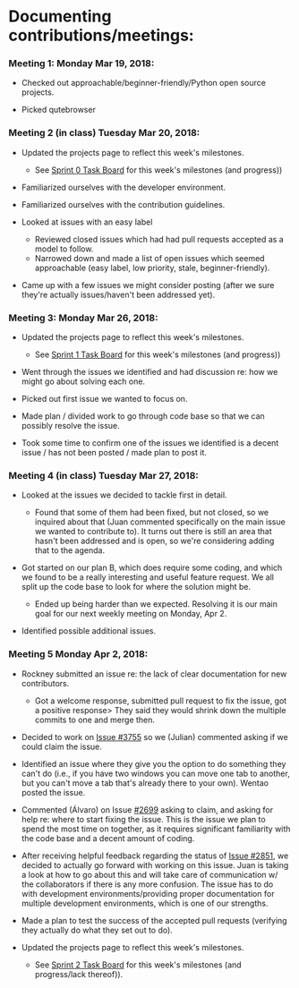 # Documenting contributions/meetings:

### Meeting 1: Monday Mar 19, 2018:
  * Checked out approachable/beginner-friendly/Python open source projects.

  * Picked qutebrowser

### Meeting 2 (in class) Tuesday Mar 20, 2018:
  * Updated the projects page to reflect this week's milestones.

    * See [Sprint 0 Task Board](https://github.com/nyu-ossd-s18/qutebrowser-team/projects/1) for this week's milestones (and progress))

  * Familiarized ourselves with the developer environment.
  * Familiarized ourselves with the contribution guidelines.
  * Looked at issues with an easy label

    * Reviewed closed issues which had had pull requests accepted as a model to follow.
    * Narrowed down and made a list of open issues which seemed approachable (easy label, low priority, stale, beginner-friendly).

  * Came up with a few issues we might consider posting (after we sure they're actually issues/haven't been addressed yet).

### Meeting 3: Monday Mar 26, 2018:

  * Updated the projects page to reflect this week's milestones.

    * See [Sprint 1 Task Board](https://github.com/nyu-ossd-s18/qutebrowser-team/projects/2) for this week's milestones (and progress))
  * Went through the issues we identified and had discussion re: how we might go about solving each one.

  * Picked out first issue we wanted to focus on.

  * Made plan / divided work to go through code base so that we can possibly resolve the issue.

  * Took some time to confirm one of the issues we identified is a decent issue / has not been posted / made plan to post it.

### Meeting 4 (in class) Tuesday Mar 27, 2018:

  * Looked at the issues we decided to tackle first in detail.
    * Found that some of them had been fixed, but not closed, so we inquired about that (Juan commented specifically on the main issue we wanted to contribute to). It turns out there is still an area that hasn't been addressed and is open, so we're considering adding that to the agenda.

  * Got started on our plan B, which does require some coding, and which we found to be a really interesting and useful feature request. We all split up the code base to look for where the solution might be.
    * Ended up being harder than we expected. Resolving it is our main goal for our next weekly meeting on Monday, Apr 2.

  * Identified possible additional issues.

### Meeting 5 Monday Apr 2, 2018:

  * Rockney submitted an issue re: the lack of clear documentation for new contributors.
    * Got a welcome response, submitted pull request to fix the issue, got a positive response> They said they would shrink down the multiple commits to one and merge then.

  * Decided to work on [Issue #3755](https://github.com/qutebrowser/qutebrowser/issues/3755) so we (Julian) commented asking if we could claim the issue.

  * Identified an issue where they give you the option to do something they can't do (i.e., if you have two windows you can move one tab to another, but you can't move a tab that's already there to your own). Wentao posted the issue.

  * Commented (Álvaro) on Issue [#2699](https://github.com/qutebrowser/qutebrowser/issues/2699) asking to claim, and asking for help re: where to start fixing the issue. This is the issue we plan to spend the most time on together, as it requires significant familiarity with the code base and a decent amount of coding.

  * After receiving helpful feedback regarding the status of [Issue #2851](https://github.com/qutebrowser/qutebrowser/issues/2851), we decided to actually go forward with working on this issue. Juan is taking a look at how to go about this and will take care of communication w/ the collaborators if there is any more confusion. The issue has to do with development environments/providing proper documentation for multiple development environments, which is one of our strengths.

  * Made a plan to test the success of the accepted pull requests (verifying they actually do what they set out to do).

  * Updated the projects page to reflect this week's milestones.

    * See [Sprint 2 Task Board](https://github.com/nyu-ossd-s18/qutebrowser-team/projects/3) for this week's milestones (and progress/lack thereof)).

<!-- (Things to keep track of for progress and end-of-semester presentation:
How you went about things
What you were able to accomplish
How things went
Document meetings
Document things that you tried and did not work
Document issues that you considered and rejected.) --!>
